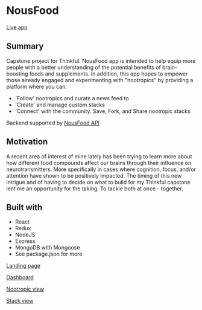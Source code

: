 # NousFood
[Live app](https://nousfood-client.herokuapp.com)

## Summary
Capstone project for Thinkful. NousFood app is intended to help equip more people with a better understanding of the potential benefits of brain-boosting foods and supplements. In addition, this app hopes to empower those already engaged and experimenting with "nootropics" by providing a platform where you can:
* 'Follow' nootropics and curate a news feed to  
* 'Create' and manage custom stacks
* 'Connect' with the community. Save, Fork, and Share nootropic stacks

Backend supported by [NousFood API](https://github.com/Quanda/nousfood-api)

## Motivation
A recent area of interest of mine lately has been trying to learn more about how different food compounds affect our brains through their influence on neurotransmitters. More specifically in cases where cognition, focus, and/or attention have shown to be positively impacted. The timing of this new intrigue and of having to decide on what to build for my Thinkful capstone lent me an opportunity for the taking. To tackle both at once - together.

## Built with
* React
* Redux
* NodeJS
* Express
* MongoDB with Mongoose
* See package.json for more

[Landing page](https://postimg.cc/image/uhqna2b75/)

[Dashboard](https://postimg.cc/image/4apgdkarl/)

[Nootropic view](https://postimg.cc/image/h23mk3uu9/)

[Stack view](https://postimg.cc/image/3l6o197o1/)
